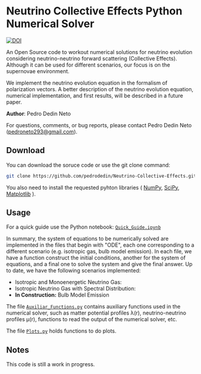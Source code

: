 # Neutrino Collective Effects Python Numerical Solver

[![DOI](https://zenodo.org/badge/363162761.svg)](https://zenodo.org/badge/latestdoi/363162761)


An Open Source code to workout numerical solutions for neutrino evolution considering neutrino-neutrino forward scattering (Collective Effects). Although it can be used for different scenarios, our focus is on the supernovae environment.

We implement the neutrino evolution equation in the formalism of polarization vectors. A better description of the neutrino evolution equation, numerical implementation, and first results, will be described in a future paper.

**Author**: Pedro Dedin Neto

For questions, comments, or bug reports, please contact Pedro Dedin Neto (pedroneto293@gmail.com).

## Download

You can download the soruce code or use the git clone command:

```bash
git clone https://github.com/pedrodedin/Neutrino-Collective-Effects.git
```

You also need to install the requested pyhton libraries ( [NumPy](http://www.numpy.org),  [SciPy](https://www.scipy.org), [Matplotlib](https://matplotlib.org/) ).

## Usage

For a quick guide use the Python notebook: [`Quick_Guide.ipynb`](Quick_Guide.ipynb)

In summary, the system of equations to be numerically solved are implemented in the files that begin with "ODE", each one corresponding to a different scenario (e.g. isotropic gas, bulb model emission). In each file, we have a function construct the initial conditions, another for the system of equations, and a final one to solve the system and give the final answer. Up to date, we have the following scenarios implemented:

* Isotropic and Monoenergetic Neutrino Gas:
* Isotropic Neutrino Gas with Spectral Distribution:
* **In Construction:** Bulb Model Emission

The file [`Auxiliar_Functions.py`](Auxiliar_Functions.py) contains auxiliary functions used in the numerical solver, such as matter potential profiles 	&lambda;(r), neutrino-neutrino profiles &mu;(r), functions to read the output of the numerical solver, etc.

The file [`Plots.py`](Plots.py) holds functions to do plots.

## Notes
 
 This code is still a work in progress.
